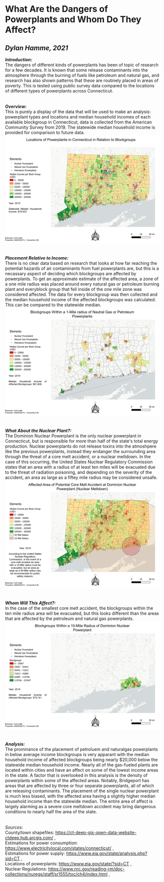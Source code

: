 # What Are the Dangers of Powerplants and Whom Do They Affect?
## *Dylan Hamme, 2021*

***Introduction:*** 
<br>
The dangers of different kinds of powerplants has been of topic of research for a few decades. It is known that some release contaminants into the atmosphere through the burning of fuels like petroleum and natural gas, and research has also shown patterns that these are routinely placed in areas of poverty. This is  tested using public survey data compared to the locations of different types of powerplants across Connecticut. 
<br>
<br>
<br>
***Overview:***
<br>
This is purely a display of the data that will be used to make an analysis: powerplant types and locations and median household incomes of each available blockgroup in Connecticut, data is collected from the American Community Survey from 2019. The statewide median household income is provided for comparison to future data.
<br>
<a href="images/Overview.jpg"><img src="images/Overview.jpg"><a/>
<br>
<br>
<br>
***Placement Relative to Income:***
<br>
There is no clear data based on research that looks at how far reaching the potential hazards of air contaminants from fuel powerplants are, but this is a necassary aspect of deciding which blockgroups are affected by powerplants. To get an approximate estimate of the affected area, a zone of a one mile radius was placed around every natural gas or petroleum burning plant and everyblock group that fell inside of the one mile zone was considered affected. The data for every blockgroup was then collected and the median household income of the affected blockgroups was calculated. This can be compared to the statewide median.
<br>
<a href="images/Affected_Blockgroups.png"><img src="images/Affected_Blockgroups.png"><a/>
<br>
<br>
<br>
***What About the Nuclear Plant?:***
<br>
The Dominion Nuclear Powerplant is the only nuclear powerplant in Connecticut, but is responsible for more than half of the state's total energy production. Nuclear powerplants do not release toxins into the atmoshpere like the previous powerplants, instead they endanger the surrounding area through the threat of a core melt accident, or a nuclear meltdown. In the case of this occurring, the United States Nuclear Regulatory Commission states that an area with a radius of at least ten miles will be evacuated due to the threat of radiation poisoning, and depending on the severity of the accident, an area as large as a fiftey mile radius may be considered unsafe.
<br>
<a href="images/Nuclear_Radius.png"><img src="images/Nuclear_Radius.png"><a/>
<br>
<br>
<br>
***Whom Will This Affect?:***
<br>
In the case of the smallest core melt accident, the blockgroups within the ten mile radius area will be evacuated, but this looks different than the areas that are affected by the petroleum and natural gas powerplants.
<br>
<a href="images/Nuclear_Bloackgroups.png"><img src="images/Nuclear_Bloackgroups.png"><a/>
<br>
<br>
<br>
***Analysis:***
<br>
The prominance of the placement of petroluem and naturalgas powerplants in below average income blockgroups is very apparant with the median household income of affected blockgroups being nearly $20,000 below the statewide median household income. Nearly all of the gas-fueled plants are located within cities and have an affect on some of the lowest income areas in the state. A factor that is overlooked in this analysis is the density of powerplants within some of the affected areas. Notably, Bridgeport has areas that are affected by three or four separate powerplants, all of which are releasing contaminants. The placement of the single nuclear powerplant is much less biased, with the affected area having a slightly higher median household income than the statewide median. The entire area of affect is largely alarming as a severe core meltdown accident may bring dangerous conditions to nearly half the area of the state.
<br>
<br>
<br>
*Sources:*
<br>
County/town shapefiles: https://ct-deep-gis-open-data-website-ctdeep.hub.arcgis.com/ ,
<br>
Estimations for power consumption: https://www.electricitylocal.com/states/connecticut/ ,
<br>
Estimations for power supply: https://www.eia.gov/state/analysis.php?sid=CT ,
<br>
Locations of powerplants: https://www.eia.gov/state/?sid=CT ,
<br>
Nuclear Regulations: https://www.nrc.gov/reading-rm/doc-collections/nuregs/staff/sr1555/toc/ch4/index.html ,
